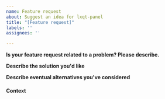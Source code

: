 ```yaml
---
name: Feature request
about: Suggest an idea for lxqt-panel
title: "[Feature request]"
labels: ''
assignees: ''

---
```


**Is your feature request related to a problem? Please describe.**
<!-- A clear and concise description of what the problem is.                -->
<!-- Example: I'm always frustrated when [...]                              -->

**Describe the solution you'd like**
<!-- A clear and concise description of what you want to happen, tell us    -->
<!-- how it should work, explain the difference from current behavior.      -->
<!-- A screenshot might help.                                               -->

**Describe eventual alternatives you've considered**
<!-- A clear and concise description of any alternative solutions or        -->
<!-- features you've considered.                                            -->

#### Context
<!-- How has this issue affected you? What are you trying to accomplish?    -->
<!-- Providing context helps us come up with a solution that is most        -->
<!-- useful in the real world                                               -->


